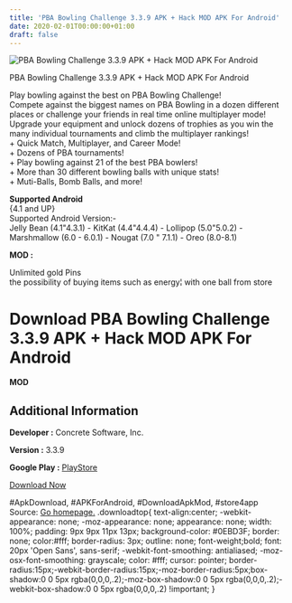 ```yaml
---
title: 'PBA Bowling Challenge 3.3.9 APK + Hack MOD APK For Android'
date: 2020-02-01T00:00:00+01:00
draft: false
---
```


![PBA Bowling Challenge 3.3.9 APK + Hack MOD APK For Android](https://i0.wp.com/apkhome.net/wp-content/uploads/2018/06/PBA-Bowling-Challenge-3.3.9.png "PBA Bowling Challenge 3.3.9 APK + Hack MOD APK For Android")

  

PBA Bowling Challenge 3.3.9 APK + Hack MOD APK For Android

Play bowling against the best on PBA Bowling Challenge!  
Compete against the biggest names on PBA Bowling in a dozen different places or challenge your friends in real time online multiplayer mode!  
Upgrade your equipment and unlock dozens of trophies as you win the many individual tournaments and climb the multiplayer rankings!  
\+ Quick Match, Multiplayer, and Career Mode!  
\+ Dozens of PBA tournaments!  
\+ Play bowling against 21 of the best PBA bowlers!  
\+ More than 30 different bowling balls with unique stats!  
\+ Muti-Balls, Bomb Balls, and more!

**Supported Android**  
{4.1 and UP}  
Supported Android Version:-  
Jelly Bean (4.1"4.3.1) - KitKat (4.4"4.4.4) - Lollipop (5.0"5.0.2) - Marshmallow (6.0 - 6.0.1) - Nougat (7.0 " 7.1.1) - Oreo (8.0-8.1)

**MOD :**

Unlimited gold Pins  
the possibility of buying items such as energy¦ with one ball from store

Download PBA Bowling Challenge 3.3.9 APK + Hack MOD APK For Android
===================================================================

**MOD**

Additional Information
----------------------

**Developer :** Concrete Software, Inc.

**Version :** 3.3.9

**Google Play :** [PlayStore](https://play.google.com/store/apps/details?id=com.concretesoftware.pbachallenge_androidmarket)

  

[Download Now](https://store4app.co/post/pba-bowling-challenge-3-3-9-apk-hack-mod-apk-for-android_1573670773)

  
#ApkDownload, #APKForAndroid, #DownloadApkMod, #store4app  
Source: [Go homepage.](https://store4app.co/post/pba-bowling-challenge-3-3-9-apk-hack-mod-apk-for-android_1573670773) .downloadtop{ text-align:center; -webkit-appearance: none; -moz-appearance: none; appearance: none; width: 100%; padding: 9px 9px 11px 13px; background-color: #0EBD3F; border: none; color:#fff; border-radius: 3px; outline: none; font-weight;bold; font: 20px 'Open Sans', sans-serif; -webkit-font-smoothing: antialiased; -moz-osx-font-smoothing: grayscale; color: #fff; cursor: pointer; border-radius:15px;-webkit-border-radius:15px;-moz-border-radius:5px;box-shadow:0 0 5px rgba(0,0,0,.2);-moz-box-shadow:0 0 5px rgba(0,0,0,.2);-webkit-box-shadow:0 0 5px rgba(0,0,0,.2) !important; }